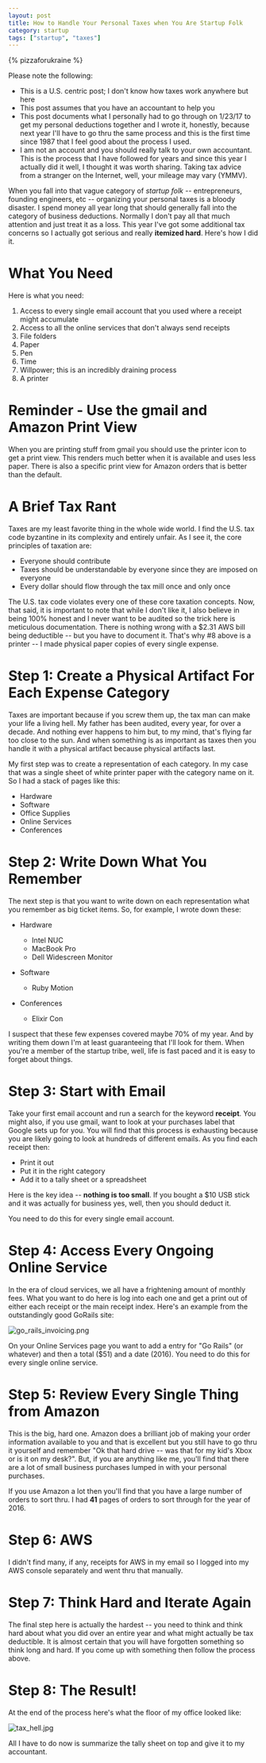 ```yaml
---
layout: post
title: How to Handle Your Personal Taxes when You Are Startup Folk
category: startup
tags: ["startup", "taxes"]
---
```

{% pizzaforukraine  %}

Please note the following: 

* This is a U.S. centric post; I don't know how taxes work anywhere but here
* This post assumes that you have an accountant to help you 
* This post documents what I personally had to go through on 1/23/17 to get my personal deductions together and I wrote it, honestly, because next year I'll have to go thru the same process and this is the first time since 1987 that I feel good about the process I used.
* I am not an account and you should really talk to your own accountant.  This is the process that I have followed for years and since this year I actually did it well, I thought it was worth sharing.  Taking tax advice from a stranger on the Internet, well, your mileage may vary (YMMV).

When you fall into that vague category of *startup folk* -- entrepreneurs, founding engineers, etc -- organizing your personal taxes is a bloody disaster.  I spend money all year long that should generally fall into the category of business deductions.  Normally I don't pay all that much attention and just treat it as a loss.  This year I've got some additional tax concerns so I actually got serious and really **itemized hard**.  Here's how I did it.

# What You Need

Here is what you need:

1.  Access to every single email account that you used where a receipt might accumulate
2.  Access to all the online services that don't always send receipts
3.  File folders
4.  Paper
5.  Pen
6.  Time
7.  Willpower; this is an incredibly draining process
8.  A printer

# Reminder - Use the gmail and Amazon Print View

When you are printing stuff from gmail you should use the printer icon to get a print view.  This renders much better when it is available and uses less paper.  There is also a specific print view for Amazon orders that is better than the default.

# A Brief Tax Rant

Taxes are my least favorite thing in the whole wide world.  I find the U.S. tax code byzantine in its complexity and entirely unfair.  As I see it, the core principles of taxation are: 

* Everyone should contribute
* Taxes should be understandable by everyone since they are imposed on everyone
* Every dollar should flow through the tax mill once and only once

The U.S. tax code violates every one of these core taxation concepts.  Now, that said, it is important to note that while I don't like it, I also believe in being 100% honest and I never want to be audited so the trick here is meticulous documentation.  There is nothing wrong with a $2.31 AWS bill being deductible -- but you have to document it.  That's why #8 above is a printer -- I made physical paper copies of every single expense.  

# Step 1: Create a Physical Artifact For Each Expense Category

Taxes are important because if you screw them up, the tax man can make your life a living hell.  My father has been audited, every year, for over a decade.  And nothing ever happens to him but, to my mind, that's flying far too close to the sun.  And when something is as important as taxes then you handle it with a physical artifact because physical artifacts last.

My first step was to create a representation of each category.  In my case that was a single sheet of white printer paper with the category name on it.  So I had a stack of pages like this: 

* Hardware
* Software
* Office Supplies
* Online Services
* Conferences 

# Step 2: Write Down What You Remember

The next step is that you want to write down on each representation what you remember as big ticket items.  So, for example, I wrote down these:

* Hardware
  
  * Intel NUC
  * MacBook Pro
  * Dell Widescreen Monitor
  
* Software

  * Ruby Motion
  
* Conferences

  * Elixir Con
  
I suspect that these few expenses covered maybe 70% of my year.  And by writing them down I'm at least guaranteeing that I'll look for them.  When you're a member of the startup tribe, well, life is fast paced and it is easy to forget about things.

# Step 3: Start with Email

Take your first email account and run a search for the keyword **receipt**.  You might also, if you use gmail, want to look at your purchases label that Google sets up for you.  You will find that this process is exhausting because you are likely going to look at hundreds of different emails.  As you find each receipt then:

* Print it out
* Put it in the right category
* Add it to a tally sheet or a spreadsheet

Here is the key idea -- **nothing is too small**.  If you bought a $10 USB stick and it was actually for business yes, well, then you should deduct it.

You need to do this for every single email account.

# Step 4: Access Every Ongoing Online Service

In the era of cloud services, we all have a frightening amount of monthly fees.  What you want to do here is log into each one and get a print out of either each receipt or the main receipt index.  Here's an example from the outstandingly good GoRails site:

![go_rails_invoicing.png](/blog/assets/go_rails_invoicing.png)

On your Online Services page you want to add a entry for "Go Rails" (or whatever) and then a total ($51) and a date (2016).  You need to do this for every single online service.

# Step 5: Review Every Single Thing from Amazon

This is the big, hard one.  Amazon does a brilliant job of making your order information available to you and that is excellent but you still have to go thru it yourself and remember "Ok that hard drive -- was that for my kid's Xbox or is it on my desk?".  But, if you are anything like me, you'll find that there are a lot of small business purchases lumped in with your personal purchases.  

If you use Amazon a lot then you'll find that you have a large number of orders to sort thru.  I had **41** pages of orders to sort through for the year of 2016.

# Step 6: AWS

I didn't find many, if any, receipts for AWS in my email so I logged into my AWS console separately and went thru that manually.

# Step 7: Think Hard and Iterate Again

The final step here is actually the hardest -- you need to think and think hard about what you did over an entire year and what might actually be tax deductible.  It is almost certain that you will have forgotten something so think long and hard.  If you come up with something then follow the process above.

# Step 8: The Result!

At the end of the process here's what the floor of my office looked like:

![tax_hell.jpg](/blog/assets/tax_hell.jpg)

All I have to do now is summarize the tally sheet on top and give it to my accountant.